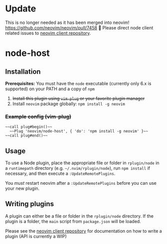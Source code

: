# Update
This is no longer needed as it has been merged into neovim! https://github.com/neovim/neovim/pull/7458 🎉
Please direct node client related issues to [neovim client repository](https://github.com/neovim/node-client).

# node-host
## Installation

**Prerequisites:** You must have the `node` executable (currently only 6.x is supported) on your PATH and a copy of `npm`

1. ~~Install this plugin using `vim-plug` or your favorite plugin manager~~
2. Install `neovim` package globally: `npm install -g neovim`

### ~~Example config (vim-plug)~~
```vim
~~call plug#begin()~~
  ~~Plug 'neovim/node-host', { 'do': 'npm install -g neovim' }~~
~~call plug#end()~~
```

## Usage
To use a Node plugin, place the appropriate file or folder in `rplugin/node` in a `runtimepath` directory (e.g. `~/.nvim/rplugin/node`), run `npm install` if necessary, and then execute a `:UpdateRemotePlugins`.

You *must* restart neovim after a `:UpdateRemotePlugins` before you can use your new plugin.

## Writing plugins
A plugin can either be a file or folder in the `rplugin/node` directory. If the plugin is a folder, the `main` script from `package.json` will be loaded.

Please see the [neovim client repository](https://github.com/neovim/node-client) for documentation on how to write a plugin (API is currently a WIP)
